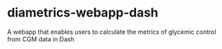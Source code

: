 # diametrics-webapp-dash
A webapp that enables users to calculate the metrics of glycemic control from CGM data in Dash
